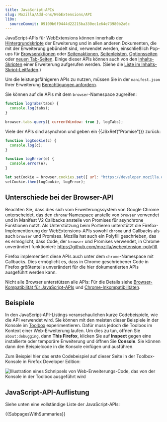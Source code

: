 ```yaml
---
title: JavaScript-APIs
slug: Mozilla/Add-ons/WebExtensions/API
l10n:
  sourceCommit: 09109b6f9444d22215ba330ec1e64e73980b2a6c
---
```


JavaScript-APIs für WebExtensions können innerhalb der [Hintergrundskripte](/de/docs/Mozilla/Add-ons/WebExtensions/Anatomy_of_a_WebExtension#background_scripts) der Erweiterung und in allen anderen Dokumenten, die mit der Erweiterung gebündelt sind, verwendet werden, einschließlich Pop-ups für [Browseraktionen](/de/docs/Mozilla/Add-ons/WebExtensions/user_interface/Toolbar_button) oder [Seitenaktionen](/de/docs/Mozilla/Add-ons/WebExtensions/user_interface/Page_actions), [Seitenleisten](/de/docs/Mozilla/Add-ons/WebExtensions/user_interface/Sidebars), [Optionsseiten](/de/docs/Mozilla/Add-ons/WebExtensions/user_interface/Options_pages) oder [neuen Tab-Seiten](/de/docs/Mozilla/Add-ons/WebExtensions/manifest.json/chrome_url_overrides). Einige dieser APIs können auch von den [Inhalts-Skripten](/de/docs/Mozilla/Add-ons/WebExtensions/Anatomy_of_a_WebExtension#content_scripts) einer Erweiterung aufgerufen werden. (Siehe die [Liste im Inhalts-Skript-Leitfaden](/de/docs/Mozilla/Add-ons/WebExtensions/Content_scripts#webextension_apis).)

Um die leistungsfähigeren APIs zu nutzen, müssen Sie in der `manifest.json` Ihrer Erweiterung [Berechtigungen anfordern](/de/docs/Mozilla/Add-ons/WebExtensions/manifest.json/permissions).

Sie können auf die APIs mit dem `browser`-Namespace zugreifen:

```js
function logTabs(tabs) {
  console.log(tabs);
}

browser.tabs.query({ currentWindow: true }, logTabs);
```

Viele der APIs sind asynchron und geben ein {{JSxRef("Promise")}} zurück:

```js
function logCookie(c) {
  console.log(c);
}

function logError(e) {
  console.error(e);
}

let setCookie = browser.cookies.set({ url: "https://developer.mozilla.org/" });
setCookie.then(logCookie, logError);
```

## Unterschiede bei der Browser-API

Beachten Sie, dass dies sich vom Erweiterungssystem von Google Chrome unterscheidet, das den `chrome`-Namespace anstelle von `browser` verwendet und in Manifest V2 Callbacks anstelle von Promises für asynchrone Funktionen nutzt. Als Unterstützung beim Portieren unterstützt die Firefox-Implementierung der WebExtensions-APIs sowohl `chrome` und Callbacks als auch `browser` und Promises. Mozilla hat auch ein Polyfill geschrieben, das es ermöglicht, dass Code, der `browser` und Promises verwendet, in Chrome unverändert funktioniert: <https://github.com/mozilla/webextension-polyfill>.

Firefox implementiert diese APIs auch unter dem `chrome`-Namespace mit Callbacks. Dies ermöglicht es, dass in Chrome geschriebener Code in Firefox größtenteils unverändert für die hier dokumentierten APIs ausgeführt werden kann.

Nicht alle Browser unterstützen alle APIs: Für die Details siehe [Browser-Kompatibilität für JavaScript-APIs](/de/docs/Mozilla/Add-ons/WebExtensions/Browser_support_for_JavaScript_APIs) und [Chrome-Inkompatibilitäten](/de/docs/Mozilla/Add-ons/WebExtensions/Chrome_incompatibilities).

## Beispiele

In den JavaScript-API-Listings veranschaulichen kurze Codebeispiele, wie die API verwendet wird. Sie können mit den meisten dieser Beispiele in der Konsole im [Toolbox](https://extensionworkshop.com/documentation/develop/debugging/#developer-tools-toolbox) experimentieren. Dafür muss jedoch die Toolbox im Kontext einer Web-Erweiterung laufen. Um dies zu tun, öffnen Sie `about:debugging`, dann **This Firefox**, klicken Sie auf **Inspect** gegen eine installierte oder temporäre Erweiterung und öffnen Sie **Console**. Sie können dann den Beispielcode in die Konsole einfügen und ausführen.

Zum Beispiel hier das erste Codebeispiel auf dieser Seite in der Toolbox-Konsole in Firefox Developer Edition:

![Illustration eines Schnipsels von Web-Erweiterungs-Code, das von der Konsole in der Toolbox ausgeführt wird](javascript_exercised_in_console.jpg)

## JavaScript-API-Auflistung

Siehe unten eine vollständige Liste der JavaScript-APIs:

{{SubpagesWithSummaries}}
